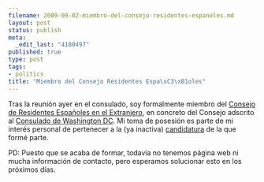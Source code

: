 ```yaml
--- 
filename: 2009-09-02-miembro-del-consejo-residentes-espanoles.md
layout: post
status: publish
meta: 
  _edit_last: "4180497"
published: true
type: post
tags: 
- politics
title: "Miembro del Consejo Residentes Espa\xC3\xB1oles"
---
```

Tras la reunión ayer en el consulado, soy formalmente miembro del <a href="http://www.maec.es/ES/MENUPPAL/CONSULARES/SERVICIOSCONSULARES/ESPANOLESENELEXTRANJERO/CONSEJOSDERESIDENTESESPANOLES/Paginas/Consejos%20de%20residentes%20espaoles.aspx">Consejo de Residentes Españoles en el Extranjero</a>, en concreto del Consejo adscrito al <a href="http://www.maec.es/subwebs/Consulados/Washington/es/home/Paginas/Home.aspx">Consulado de Washington DC</a>. Mi toma de posesión es parte de mi interés personal de pertenecer a la (ya inactiva) <a href="http://creprogresistas.wordpress.com/">candidatura</a> de la que formé parte.

PD: Puesto que se acaba de formar, todavía no tenemos página web ni mucha información de contacto, pero esperamos solucionar esto en los próximos días.
